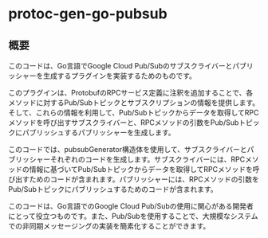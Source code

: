 # protoc-gen-go-pubsub

## 概要

このコードは、Go言語でGoogle Cloud Pub/Subのサブスクライバーとパブリッシャーを生成するプラグインを実装するためのものです。

このプラグインは、ProtobufのRPCサービス定義に注釈を追加することで、各メソッドに対するPub/Subトピックとサブスクリプションの情報を提供します。そして、これらの情報を利用して、Pub/Subトピックからデータを取得してRPCメソッドを呼び出すサブスクライバーと、RPCメソッドの引数をPub/Subトピックにパブリッシュするパブリッシャーを生成します。

このコードでは、pubsubGenerator構造体を使用して、サブスクライバーとパブリッシャーそれぞれのコードを生成します。サブスクライバーには、RPCメソッドの情報に基づいてPub/Subトピックからデータを取得してRPCメソッドを呼び出すためのコードが含まれます。パブリッシャーには、RPCメソッドの引数をPub/Subトピックにパブリッシュするためのコードが含まれます。

このコードは、Go言語でのGoogle Cloud Pub/Subの使用に関心がある開発者にとって役立つものです。また、Pub/Subを使用することで、大規模なシステムでの非同期メッセージングの実装を簡素化することができます。

